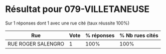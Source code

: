 # Résultat pour 079-VILLETANEUSE

Sur 1 réponses dont 1 avec une rue cité (taux réussite 100%)

| Rue | Vote | % réponses | % Nb rues cités|
|-----|------|------------|----------------|
| RUE ROGER SALENGRO | 1 | 100% | 100%|
